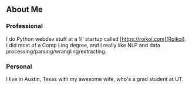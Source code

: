 ## About Me
### Professional
I do Python webdev stuff at a lil' startup called [https://roikoi.com](Roikoi).  
I did most of a Comp Ling degree, and I really like NLP and data
processing/parsing/wrangling/extracting.


### Personal
I live in Austin, Texas with my awesome wife, who's a grad student at UT.
